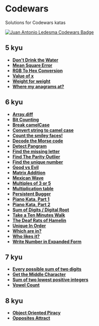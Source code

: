 # Codewars

Solutions for Codewars katas

[![Juan Antonio Ledesma Codewars Badge](https://www.codewars.com/users/juan-antonio-ledesma/badges/small)](https://www.codewars.com/users/juan-antonio-ledesma/)

## 5 kyu

- **[Don't Drink the Water](./dont-drink-the-water/)**
- **[Mean Square Error](./mean-square-error/)**
- **[RGB To Hex Conversion](./rgb-to-hex-conversion/)**
- **[Value of x](./value-of-x/)**
- **[Weight for weight](./weight-for-weight/)**
- **[Where my anagrams at?](./where-my-anagrams-at/)**

## 6 kyu

- **[Array.diff](./6-kyu/array-diff.md)**
- **[Bit Counting](./6-kyu/bit-counting.md)**
- **[Break camelCase](./6-kyu/break-camel-case.md)**
- **[Convert string to camel case](./6-kyu/convert-string-to-camel-case.md)**
- **[Count the smiley faces!](./6-kyu/count-the-smiley-faces.md)**
- **[Decode the Morse code](./6-kyu/decode-the-morse-code.md)**
- **[Detect Pangram](./6-kyu/detect-pangram.md)**
- **[Find the missing letter](./6-kyu/find-the-missing-letter.md)**
- **[Find The Parity Outlier](./6-kyu/find-the-parity-outlier.md)**
- **[Find the unique number](./6-kyu/find-the-unique-number.md)**
- **[Good vs Evil](./6-kyu/good-vs-evil.md)**
- **[Matrix Addition](./6-kyu/matrix-addition.md)**
- **[Mexican Wave](./6-kyu/mexican-wave.md)**
- **[Multiples of 3 or 5](./6-kyu/multiples-of-3-or-5.md)**
- **[Multiplication table](./6-kyu/multiplication-table.md)**
- **[Persistent Bugger](./6-kyu/persistent-bugger.md)**
- **[Piano Kata, Part 1](./6-kyu/piano-kata-part-1.md)**
- **[Piano Kata, Part 2](./6-kyu/piano-kata-part-2.md)**
- **[Sum of Digits / Digital Root](./sum-of-digits-digital-root/)**
- **[Take a Ten Minutes Walk](./take-a-ten-minutes-walk/)**
- **[The Deaf Rats of Hamelin](./the-deaf-rats-of-hamelin/)**
- **[Unique In Order](./unique-in-order/)**
- **[Which are in?](./which-are-in/)**
- **[Who likes it?](./who-likes-it/)**
- **[Write Number in Expanded Form](./write-number-in-expanded-form/)**

## 7 kyu

- **[Every possible sum of two digits](./every-possible-sum-of-two-digits/)**
- **[Get the Middle Character](./get-the-middle-character/)**
- **[Sum of two lowest positive integers](./sum-of-two-lowest-positive-integers/)**
- **[Vowel Count](./vowel-count/)**

## 8 kyu

- **[Object Oriented Piracy](./object-oriented-piracy/)**
- **[Opposites Attract](./opposites-attract/)**
